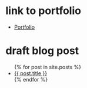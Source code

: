 # link to portfolio
<ul>
<li>
<a href="https://github.com/bim2016/Portfolio/">Portfolio</a>
</li>
</ul>

# draft blog post
<ul>
{% for post in site.posts %}
<li>
<a href="{{ post.url }}">{{ post.title }}</a>
</li>
{% endfor %}
</ul>